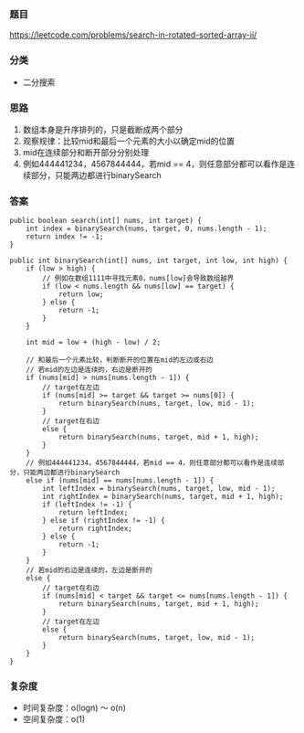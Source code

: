 ### 题目
https://leetcode.com/problems/search-in-rotated-sorted-array-ii/

### 分类
* 二分搜索

### 思路
1. 数组本身是升序排列的，只是截断成两个部分
2. 观察规律：比较mid和最后一个元素的大小以确定mid的位置
3. mid在连续部分和断开部分分别处理
4. 例如444441234，4567844444，若mid == 4，则任意部分都可以看作是连续部分，只能两边都进行binarySearch

### 答案
```
public boolean search(int[] nums, int target) {
    int index = binarySearch(nums, target, 0, nums.length - 1);
    return index != -1;
}

public int binarySearch(int[] nums, int target, int low, int high) {
    if (low > high) {
        // 例如在数组1111中寻找元素0，nums[low]会导致数组越界
        if (low < nums.length && nums[low] == target) {
            return low;
        } else {
            return -1;
        }
    }
    
    int mid = low + (high - low) / 2;
    
    // 和最后一个元素比较，判断断开的位置在mid的左边或右边
    // 若mid的左边是连续的，右边是断开的
    if (nums[mid] > nums[nums.length - 1]) {
        // target在左边
        if (nums[mid] >= target && target >= nums[0]) {
            return binarySearch(nums, target, low, mid - 1);
        }
        // target在右边
        else {
            return binarySearch(nums, target, mid + 1, high);
        }
    }
    // 例如444441234，4567844444，若mid == 4，则任意部分都可以看作是连续部分，只能两边都进行binarySearch
    else if (nums[mid] == nums[nums.length - 1]) {
        int leftIndex = binarySearch(nums, target, low, mid - 1);
        int rightIndex = binarySearch(nums, target, mid + 1, high);
        if (leftIndex != -1) {
            return leftIndex;
        } else if (rightIndex != -1) {
            return rightIndex;
        } else {
            return -1;
        }
    }
    // 若mid的右边是连续的，左边是断开的
    else {
        // target在右边
        if (nums[mid] < target && target <= nums[nums.length - 1]) {
            return binarySearch(nums, target, mid + 1, high);
        } 
        // target在左边
        else {
            return binarySearch(nums, target, low, mid - 1);
        }
    }
}
```

### 复杂度
* 时间复杂度：o(logn) ～ o(n)
* 空间复杂度：o(1)

